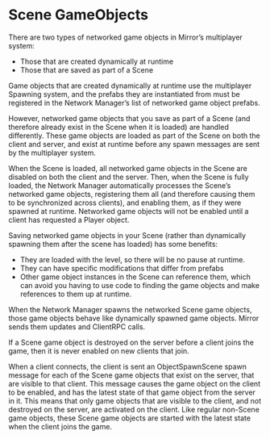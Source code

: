 # Scene GameObjects

There are two types of networked game objects in Mirror’s multiplayer system:

* Those that are created dynamically at runtime
* Those that are saved as part of a Scene

Game objects that are created dynamically at runtime use the multiplayer Spawning system, and the prefabs they are instantiated from must be registered in the Network Manager’s list of networked game object prefabs.

However, networked game objects that you save as part of a Scene (and therefore already exist in the Scene when it is loaded) are handled differently. These game objects are loaded as part of the Scene on both the client and server, and exist at runtime before any spawn messages are sent by the multiplayer system.

When the Scene is loaded, all networked game objects in the Scene are disabled on both the client and the server. Then, when the Scene is fully loaded, the Network Manager automatically processes the Scene’s networked game objects, registering them all (and therefore causing them to be synchronized across clients), and enabling them, as if they were spawned at runtime. Networked game objects will not be enabled until a client has requested a Player object.

Saving networked game objects in your Scene (rather than dynamically spawning them after the scene has loaded) has some benefits:

* They are loaded with the level, so there will be no pause at runtime.
* They can have specific modifications that differ from prefabs
* Other game object instances in the Scene can reference them, which can avoid you having to use code to finding the game objects and make references to them up at runtime.

When the Network Manager spawns the networked Scene game objects, those game objects behave like dynamically spawned game objects. Mirror sends them updates and ClientRPC calls.

If a Scene game object is destroyed on the server before a client joins the game, then it is never enabled on new clients that join.

When a client connects, the client is sent an ObjectSpawnScene spawn message for each of the Scene game objects that exist on the server, that are visible to that client. This message causes the game object on the client to be enabled, and has the latest state of that game object from the server in it. This means that only game objects that are visible to the client, and not destroyed on the server, are activated on the client. Like regular non-Scene game objects, these Scene game objects are started with the latest state when the client joins the game.
